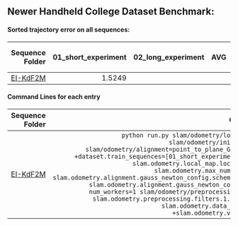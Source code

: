 ## Newer Handheld College Dataset Benchmark:




#### Sorted trajectory error on all sequences:
| **Sequence Folder**|01_short_experiment | 02_long_experiment  |  AVG  | AVG Time (ms) |
| ---: | ---: | ---: | ---: | ---: |
| [EI-KdF2M](/home/pdell/dev/pylidar-slam/docs/results/NHCD/.results/EI-KdF2M) | 1.5249 |  |  | -1.000 |


#### Command Lines for each entry
| **Sequence Folder** | Command Line | git hash |
| ---: | ---: |  ---: |
| [EI-KdF2M](/home/pdell/dev/pylidar-slam/docs/results/NHCD/.results/EI-KdF2M) |  `python run.py slam/odometry/local_map=kdtree slam/odometry/initialization=EI slam/odometry/alignment=point_to_plane_GN dataset=nhcd +dataset.train_sequences=[01_short_experiment] device=cpu slam.odometry.local_map.local_map_size=30 slam.odometry.max_num_alignments=20 slam.odometry.alignment.gauss_newton_config.scheme=neighborhood slam.odometry.alignment.gauss_newton_config.sigma=0.2 num_workers=1 slam/odometry/preprocessing=grid_sample slam.odometry.preprocessing.filters.1.voxel_size=0.4 slam.odometry.data_key=input_data +slam.odometry.viz_debug=False`   | da0e571|
